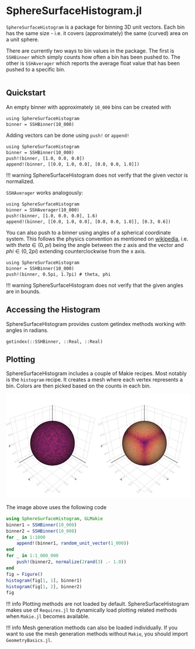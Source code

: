# SphereSurfaceHistogram.jl

`SphereSurfaceHistogram` is a package for binning 3D unit vectors.
Each bin has the same size - i.e. it covers (approximately) the same (curved) area on a unit sphere.

There are currently two ways to bin values in the package.
The first is `SSHBinner` which simply counts how often a bin has been pushed to.
The other is `SSHAverager` which reports the average float value that has been pushed to a specific bin.

```@contents
```

## Quickstart


An empty binner with approximately `10_000` bins can be created with

```@repl
using SphereSurfaceHistogram
binner = SSHBinner(10_000)
```

Adding vectors can be done using `push!` or `append!`

```@repl
using SphereSurfaceHistogram
binner = SSHBinner(10_000)
push!(binner, [1.0, 0.0, 0.0])
append!(binner, [[0.0, 1.0, 0.0], [0.0, 0.0, 1.0]])
```

!!! warning
    SphereSurfaceHistogram does not verify that the given vector is normalized.

`SSHAverager` works analogously:

```@repl
using SphereSurfaceHistogram
binner = SSHAverager(10_000)
push!(binner, [1.0, 0.0, 0.0], 1.6)
append!(binner, [[0.0, 1.0, 0.0], [0.0, 0.0, 1.0]], [0.3, 0.6])
```

You can also push to a binner using angles of a spherical coordinate system.
This follows the physics convention as mentioned on [wikipedia](https://en.wikipedia.org/wiki/Spherical_coordinate_system), i.e. with $theta \in (0, pi)$ being the angle between the z axis and the vector and $phi \in (0, 2pi)$ extending counterclockwise from the x axis.

```@repl
using SphereSurfaceHistogram
binner = SSHBinner(10_000)
push!(binner, 0.5pi, 1.7pi) # theta, phi
```

!!! warning
    SphereSurfaceHistogram does not verify that the given angles are in bounds.

## Accessing the Histogram

SphereSurfaceHistogram provides custom getindex methods working with angles in radians.

```@docs
getindex(::SSHBinner, ::Real, ::Real)
```

## Plotting

SphereSurfaceHistogram includes a couple of Makie recipes. Most notably is the `histogram` recipe. It creates a mesh where each vertex represents a bin. Colors are then picked based on the counts in each bin.

![Example Plot](assets/main_example.png)

The image above uses the following code

```julia
using SphereSurfaceHistogram, GLMakie
binner1 = SSHBinner(10_000)
binner2 = SSHBinner(10_000)
for _ in 1:1000
    append!(binner1, random_unit_vector(1_000))
end
for _ in 1:1_000_000
    push!(binner2, normalize(2rand(3) .- 1.0))
end
fig = Figure()
histogram(fig[1, 1], binner1)
histogram(fig[1, 2], binner2)
fig
```

!!! info
    Plotting methods are not loaded by default. SphereSurfaceHistogram makes use of `Requires.jl` to dynamically load plotting related methods when `Makie.jl` becomes available.

!!! info
    Mesh generation methods can also be loaded individually. If you want to use the mesh generation methods without `Makie`, you should import `GeometryBasics.jl`.
